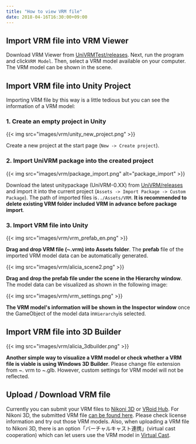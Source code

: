 ```yaml
---
title: "How to view VRM file"
date: 2018-04-16T16:30:00+09:00
---
```


## Import VRM file into VRM Viewer
Download VRM Viewer from [UniVRMTest/releases](https://github.com/vrm-c/UniVRMTest/releases). Next, run the program and click``VRM Model``. Then, select a VRM model available on your computer. The VRM model can be shown in the scene.

## Import VRM file into Unity Project
Importing VRM file by this way is a little tedious but you can see the information of a VRM model:

### 1. Create an empty project in Unity
{{< img src="images/vrm/unity_new_project.png" >}}

Create a new project at the start page (``New -> Create project``).

### 2. Import UniVRM package into the created project
{{< img src="images/vrm/package_import.png" alt="package_import" >}}

Download the latest unitypackage (UniVRM-0.XX) from [UniVRM/releases](https://github.com/vrm-c/UniVRM/releases) and import it into the current project (``Assets -> Import Package -> Custom Package``). The path of imported files is``../Assets/VRM``. **It is recommended to delete existing VRM folder included VRM in advance before package import**.

### 3. Import VRM file into Unity 
{{< img src="images/vrm/vrm_prefab_en.png" >}}

**Drag and drop VRM file (~.vrm) into Assets folder**. The **prefab** file of the imported VRM model data can be automatically generated.

{{< img src="images/vrm/alicia_scene2.png" >}}

**Drag and drop the prefab file under the scene in the Hierarchy window**. The model data can be visualized as shown in the following image:

{{< img src="images/vrm/vrm_settings.png" >}}

**The VRM model's information will be shown in the Inspector window** once the GameObject of the model data in``Hierarchy``is selected.

## Import VRM file into 3D Builder

{{< img src="images/vrm/alicia_3dbuilder.png" >}}

**Another simple way to visualize a VRM model or check whether a VRM file is viable is using Windows 3D Builder**. Please change file extension from ~. vrm to ~.glb. However, custom settings for VRM model will not be reflected.

## Upload / Download VRM file
Currently you can submit your VRM files to [Nikoni 3D](https://3d.nicovideo.jp/) or [VRoid Hub](https://hub.vroid.com/). For Nikoni 3D, the submitted VRM file [can be found here](https://3d.nicovideo.jp/search?word_type=tag&word=VRM). Please check license information and try out those VRM models.
Also, when uploading a VRM file to Nikoni 3D, there is an option「バーチャルキャスト連携」(virtual cast cooperation) which can let users use the VRM model in [Virtual Cast](https://virtualcast.jp/).